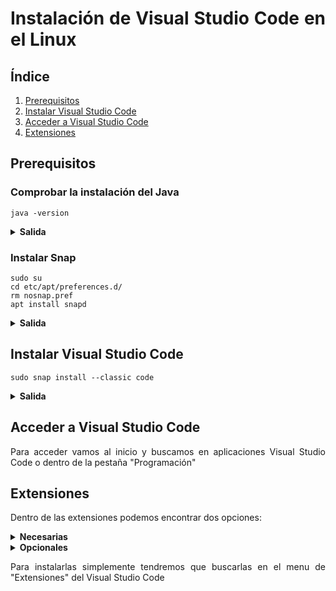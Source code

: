 <div align = "justify">

# Instalación de Visual Studio Code en el Linux

## Índice
1. [Prerequisitos](#prerequisitos)
2. [Instalar Visual Studio Code](#instalar-visual-studio-code)
3. [Acceder a Visual Studio Code](#acceder-a-visual-studio-code)
4. [Extensiones](#extensiones)





## Prerequisitos
### Comprobar la instalación del Java
```code
java -version
```

 <details>
 <summary><strong>Salida</strong></summary>


- java -version
```code
Openjdk version "11.0.20.1" 2023-08-24
OpenJDK Runtime Environment (build 11.0.20.1+1-post-Ubuntu-0ubuntu122.04)
OpenJDK 64-Bit Server VM (build 11.0.20.1+1-post-Ubuntu-0ubuntu122.04, mixed mode, sharing)
```
</details>

### Instalar Snap
```code
sudo su
cd etc/apt/preferences.d/
rm nosnap.pref
apt install snapd
```

 <details>
 <summary><strong>Salida</strong></summary>


- rm nosnap.pref
```code
Eliminamos el archivo de Linux Mint que elimina la restriccion de snap
```

- sudo apt install snapd
```code
Se instala correctamente
```

</details>



## Instalar Visual Studio Code

```code
sudo snap install --classic code
```

 <details>
 <summary><strong>Salida</strong></summary>


- sudo snap install --classic code
```code
Se instala correctamente
```

</details>

## Acceder a Visual Studio Code
Para acceder vamos al inicio y buscamos en aplicaciones Visual Studio Code o dentro de la pestaña "Programación"


## Extensiones
Dentro de las extensiones podemos encontrar dos opciones:

 <details>
 <summary><strong>Necesarias</strong></summary>


- Java Extension Pack
```code
Todos los recursos básicos y necesarios para trabajar con Java dentro de visual studio, para test, maven, debugger, ayudas con el lenguaje, etc.
```

</details>

 <details>
 <summary><strong>Opcionales</strong></summary>


- Visual Studio IntelliCode
```code
Te ayuda con tu código mediante inteligencia artificial
```

- Path Intellisense
```code
Ayuda a escribir bien las rutas de los archivos
```

- Bracket Pair Colorizer
```code
Ayuda a diferenciar los bloques del código (Ya se incluye dentro del visual studio code una version alternativa)
```

- GitLens
```code
Añade más detalles con las integraciones del visual studio code a git
```

- Prettier
```code
Formatea el código y indenta todo correctamente
```

- Color Highlight
```code
Ayuda con la visualización de los colores (rgb, arb, hexadecimal), incluye un recuadro con el color indicado
```

- Indent Rainbow
```code
Ayuda a diferenciar bloques y buena visualización del indentado
```

</details>


Para instalarlas simplemente tendremos que buscarlas en el menu de "Extensiones" del Visual Studio Code

</div>